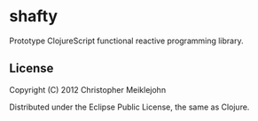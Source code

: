 # shafty

Prototype ClojureScript functional reactive programming library.

## License

Copyright (C) 2012 Christopher Meiklejohn

Distributed under the Eclipse Public License, the same as Clojure.
